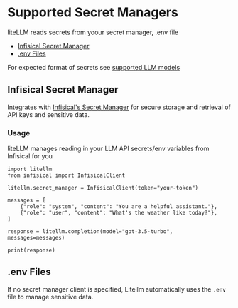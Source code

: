 # Supported Secret Managers
liteLLM reads secrets from yoour secret manager, .env file 

- [Infisical Secret Manager](#infisical-secret-manager)
- [.env Files](#env-files)

For expected format of secrets see [supported LLM models](./supported.mdsupported)

## Infisical Secret Manager
Integrates with [Infisical's Secret Manager](https://infisical.com/) for secure storage and retrieval of API keys and sensitive data.

### Usage
liteLLM manages reading in your LLM API secrets/env variables from Infisical for you

```
import litellm
from infisical import InfisicalClient

litellm.secret_manager = InfisicalClient(token="your-token")

messages = [
    {"role": "system", "content": "You are a helpful assistant."},
    {"role": "user", "content": "What's the weather like today?"},
]

response = litellm.completion(model="gpt-3.5-turbo", messages=messages)

print(response)
```


## .env Files
If no secret manager client is specified, Litellm automatically uses the `.env` file to manage sensitive data.
